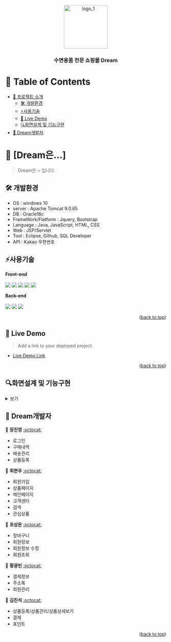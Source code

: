 <a name="readme-top"></a>

<div align="center">
  <img width="136" alt="logo_1" src="https://user-images.githubusercontent.com/100989788/209924191-7fee7d00-035f-4d2e-ab42-ee95a1a5a586.png">
  <br/>

  <h3><b>수면용품 전문 쇼핑몰 Dream</b></h3>

</div>

<!-- TABLE OF CONTENTS -->

# 📗 Table of Contents

- [📖 프로젝트 소개](#about-project)
  - [🛠 개발환경](#built-with)
  - [:zap:사용기술](#tech-stack)
  - [🚀 Live Demo](#live-demo)
  - [:mag:화면설계 및 기능구현](#overview)
- [👥 Dream개발자](#authors)

<!-- PROJECT DESCRIPTION -->

# 📖 [Dream은...] <a name="about-project"></a>

> Dream은 ~ 입니다.

## 🛠 개발환경 <a name="built-with"></a>
- OS : windows 10
- server : Apache Tomcat 9.0.65
- DB : Oracle18c 
- FrameWork/Flatform :  Jquery, Bootstrap
- Language : Java, JavaScript, HTML, CSS
- Web : JSP/Servlet
- Tool : Eclipse, Github, SQL Developer
- API : Kakao 우편번호

## :zap:사용기술 <a name="tech-stack"></a>

**Front-end**
<br><br>
<img src="https://img.shields.io/badge/HTML5-00599C?style=flat-square&logo=HTML5&logoColor=white"/>
<img src="https://img.shields.io/badge/CSS-A8B9CC?style=flat-square&logo=C&logoColor=white"/>
<img src="https://img.shields.io/badge/javascript-F6C915?style=flat-square&logo=javascript&logoColor=white"/>
<img src="https://img.shields.io/badge/jQuery-red?style=flat-square&logo=jQuery&logoColor=white"/>
<img src="https://img.shields.io/badge/AJAX -black?style=flat-square&logo=AJAX &logoColor=white"/>
    

**Back-end** 
<br><br>
<img src="https://img.shields.io/badge/JDK 1.8-important?style=flat-square&logo=JDK &logoColor=white"/>
<img src="https://img.shields.io/badge/JSP-yellowgreen?style=flat-square&logo=JSP&logoColor=white"/>
<img src="https://img.shields.io/badge/JSTL-blue?style=flat-square&logo=JSTL&logoColor=white"/>


<p align="right">(<a href="#readme-top">back to top</a>)</p>

<!-- LIVE DEMO -->

## 🚀 Live Demo <a name="live-demo"></a>

> Add a link to your deployed project.

- [Live Demo Link](https://yourdeployedapplicationlink.com)

<p align="right">(<a href="#readme-top">back to top</a>)</p>



<!-- overview -->
## :mag:화면설계 및 기능구현 <a name="overview"></a>

<details>
<summary>보기</summary>
<div markdown="1">       


![ezgif com-gif-maker](https://user-images.githubusercontent.com/112748454/209933219-11df093d-26fd-445d-8c97-83d2b9dd0b09.gif)

<br><br>


- ajax통신을 활용하여 비동기 수량변경, 제품삭제 등이 가능
- KG이니시스 API로 결제기능 구현

![ezgif com-gif-maker](https://user-images.githubusercontent.com/65589607/210170179-0dcd2964-d8e6-498b-814d-4e56b21fbf80.gif)



<br><br>

## 마이프로필
- 비밀번호, 닉네임 등등 유효성검사를 script 로 진행
- 휴대폰 번호 변경은 변경한 번호에 문자를 보내어 인증

![마이프로필](https://user-images.githubusercontent.com/65589607/210170374-b4274ecd-250e-4db4-bbe6-0e254c6d137e.gif)

<br><br>

## 회원가입
- 회원가입을 통하여 드림의 회원이 될 수 있습니다.
- 이메일인증, 휴대폰인증을 거쳐야 하고 유효성검사를 통과하여야 합니다.

![드림회원가입](https://user-images.githubusercontent.com/112748454/210203549-3eba4077-aaec-43cb-a356-3e6f06f0dbf9.PNG)


<br><br>

## 상품목록
- 다중필터를 통하여 여러가지 방식으로 상품을 볼 수 있습니다.
- 인기순 / 최신순 / 최저가순 으로 정렬하여 볼 수 있습니다.


![드림상품목록](https://user-images.githubusercontent.com/112748454/210203401-c62eac4f-4309-4b3e-8f5f-8170d5a1aee7.gif)

<br><br>

## 고객센터
- 관리자가 등록한 공지사항 / 자주묻는질문에 대한 답변을 볼 수 있습니다.

![드림고객센터](https://user-images.githubusercontent.com/112748454/210203816-637261ef-92f9-4bcd-afbb-ace8a8867931.gif)

<br>

## 검색
- 검색 키워드로 상품을 검색할 수 있습니다.
- 키워드로 검색하게되면 제품번호, 제품명, 카테고리, 상세카테고리 등으로 검색이 됩니다.
- 기준시간으로부터 일주일전 까지의 많이 검색된 인기검색어 10가지를 확인할 수 있습니다
- 로그인을 하게되면 해당 회원이 많이 검색한 검색어 5개를 맞춤검색어로 올려줍니다.

![드림 검색](https://user-images.githubusercontent.com/112748454/210203472-c43acb97-f674-4f69-b33a-ce9a2aed72de.PNG)

<br><br>

## 관심상품
- 관심상품으로 등록한 상품들의 목록을 확인할 수 있습니다.

![드림관심상품](https://user-images.githubusercontent.com/112748454/210204133-2372e2fc-56fd-4205-92f9-0789e2ea7e67.PNG)

## 결제정보
- 결제수단 추가,삭제 가능
- 처음등록하는 결제수단이 기본결제수단이 되고, 결제수단 목록중
  원하는 결제수단을 기본결제수단으로 설정 가능
![image](https://user-images.githubusercontent.com/113486147/210169753-e852ff2a-6373-41e6-80e5-92e20d10ba9d.png)

<br><br>

## 주소록
- 배송지 추가,수정,삭제 가능
- 처음등록하는 배송지가 기본배송지가 되고, 배송지 
  원하는 배송지를 기본배송지로 설정 가능
![image](https://user-images.githubusercontent.com/113486147/210169492-06852dee-6d45-43d2-b1a0-30d2d0140e06.png)

<br><br>

## 회원관리
- 회원정보 확인가능(개인정보,가입일자,탈퇴유무,휴면유무,멤버쉽여부)
- 회원의 구매내역,포인트 내역 확인가능
- 관리자권한으로 수정가능한 회원의정보를 수정가능
- 해당회원을 회원목록에서 삭제하기 가능
![image](https://user-images.githubusercontent.com/113486147/210169946-4bea9e18-ce2f-4dc0-bd6b-17cfc8610463.png)

<br>

## 결제기능
- 구매할 제품의 옵션 조회 기능
- 등록한 주소지 정보를 페이징처리하여 나열하고 선택하는 배송지 선택 기능
- 보유한 포인트량을 보여주고, 포인트를 사용하여 구매가격을 변경하는 기능
- 구매전 체크사항을 모두 체크한 뒤 결제를 진행하며
  결제시에는 아임포트 api를 활용하여 결제를 진행
![image](https://user-images.githubusercontent.com/113486284/210171334-9733969b-608d-44f7-8f0a-8aec2fc0f976.PNG)

<br><br>

## 포인트
- 잔여 포인트 확인가능
- 포인트 사용방법 간단 소개
- 적립/사용 내역 조회기능
![image](https://user-images.githubusercontent.com/113486284/210171330-a41ed1be-e660-4c43-bfd8-e4a92c42735b.PNG)

<br><br>

## 상품관리
- 관리자로 로그인시에만 제품 수정버튼이 활성화
- 제품명, 가격, 할인율, 제품이미지 (추가, 제거), 제품설명 수정기능
![image](https://user-images.githubusercontent.com/113486284/210171339-77b5f309-ce9b-4fee-aa2f-26147ea501fb.PNG)

<br><br>

## 상품상세보기
- 제품의 정보(분류, 가격, 할인율, 관심표기 등) 표기기능
- 제품의 옵션을 조회하고 옵션별로 구매수량 조절 기능
- 구매버튼이 보이지 않을시 하단바에 구매바 자동노출기능
- 제품의 이미지가 제품정보를 스크롤하는 동안에 항상 같은 위치에 고정
![image](https://user-images.githubusercontent.com/113486284/210171342-385ce497-82a6-4862-8871-d065feaae390.PNG)

<br><br>

## 로그인
- 멤버십 가입여부 , 비밀번호 변경 한달 초과, 탈퇴, 휴면 여부 검사 후 로그인 처리
- session 방식 로그인 처리 
- 이메일 찾기의 경우 가입시 입력했던 핸드폰번호 입력 시 아이디의 일부분 출력 
- 비밀번호 찾기의 경우 핸드폰번호로 임시 비밀번호 발급 
<img width="947" alt="로그인" src="https://user-images.githubusercontent.com/100989788/210174336-a2106f0d-037f-4290-8368-850f6e3120d5.png">

<br><br>

## 구매내역
- 회원의 구매내역 조회 
- 기간별(오름차순, 내림차순) , 배송 상태별 구매내역 조회 
- 페이징 처리 
<img width="343" alt="구매내역 구매중" src="https://user-images.githubusercontent.com/100989788/210174931-4b95f17b-c4c9-46f1-805a-7cabf4056181.png">

<br><br>

## 구매내역 상세보기
- 한상품에 대한 구매내역 상세 정보 출력 
<img width="493" alt="2" src="https://user-images.githubusercontent.com/100989788/210175003-5eef9811-4378-4fa7-aa7e-52cfd7afb35e.png">

<br><br>

## 상품등록 
- 관리자로 로그인한 경우에만 상품등록 가능
- 이미지 업로드 기능 
- 상품 사이즈별 수량 등록
- 사이즈가 없는 상품의 경우 free size로 일괄 등록 
<img width="354" alt="제목 없음" src="https://user-images.githubusercontent.com/100989788/210175058-0756db5a-ef4b-41e9-97a1-446db207c8b7.png">

<br><br>

## 배송관리 
- 관리자로 로그인한 경우에만 배송관리 접근 가능
- 배송 상태에 해당하는 주문내역 출력 
- 일괄 배송하기 기능 
- 주문번호 클릭시 주문자 상세 정보 출력 
<img width="378" alt="제목 없음" src="https://user-images.githubusercontent.com/100989788/210175131-ec63bec0-e9a7-46ce-955c-d485b5a30938.png">

<p align="right">(<a href="#readme-top">back to top</a>)</p>
</div>
</details>





<!-- AUTHORS -->
## 👥 Dream개발자 <a name="authors"></a>
👤 **장진영** [:octocat:](https://github.com/hedgehog9)

- 로그인
- 구매내역
- 배송관리
- 상품등록

👤 **최현우** [:octocat:](https://github.com/hyunwoocastle)

- 회원가입
- 상품페이지
- 메인페이지
- 고객센터
- 검색
- 관심상품

👤 **조상운** [:octocat:](https://github.com/tkddns6621)

- 장바구니
- 회원정보
- 회원정보 수정
- 회원조회

👤 **황광빈** [:octocat:](https://github.com/GGWANGBIN)

- 결제정보
- 주소록
- 회원관리


👤 **김진석** [:octocat:](https://github.com/DGJSKIM)

- 상품등록/상품관리/상품상세보기
- 결제
- 포인트

<p align="right">(<a href="#readme-top">back to top</a>)</p>




